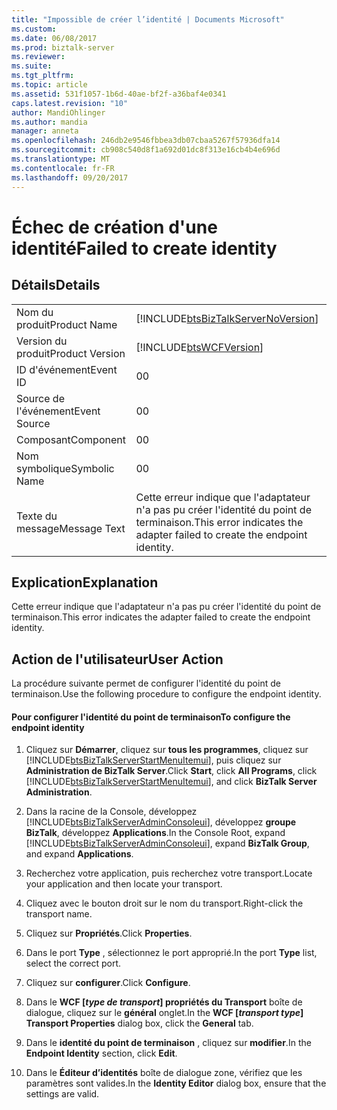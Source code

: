 ```yaml
---
title: "Impossible de créer l’identité | Documents Microsoft"
ms.custom: 
ms.date: 06/08/2017
ms.prod: biztalk-server
ms.reviewer: 
ms.suite: 
ms.tgt_pltfrm: 
ms.topic: article
ms.assetid: 531f1057-1b6d-40ae-bf2f-a36baf4e0341
caps.latest.revision: "10"
author: MandiOhlinger
ms.author: mandia
manager: anneta
ms.openlocfilehash: 246db2e9546fbbea3db07cbaa5267f57936dfa14
ms.sourcegitcommit: cb908c540d8f1a692d01dc8f313e16cb4b4e696d
ms.translationtype: MT
ms.contentlocale: fr-FR
ms.lasthandoff: 09/20/2017
---
```

# <a name="failed-to-create-identity"></a><span data-ttu-id="b56b5-102">Échec de création d'une identité</span><span class="sxs-lookup"><span data-stu-id="b56b5-102">Failed to create identity</span></span>
## <a name="details"></a><span data-ttu-id="b56b5-103">Détails</span><span class="sxs-lookup"><span data-stu-id="b56b5-103">Details</span></span>  
  
|||  
|-|-|  
|<span data-ttu-id="b56b5-104">Nom du produit</span><span class="sxs-lookup"><span data-stu-id="b56b5-104">Product Name</span></span>|[!INCLUDE[btsBizTalkServerNoVersion](../includes/btsbiztalkservernoversion-md.md)]|  
|<span data-ttu-id="b56b5-105">Version du produit</span><span class="sxs-lookup"><span data-stu-id="b56b5-105">Product Version</span></span>|[!INCLUDE[btsWCFVersion](../includes/btswcfversion-md.md)]|  
|<span data-ttu-id="b56b5-106">ID d'événement</span><span class="sxs-lookup"><span data-stu-id="b56b5-106">Event ID</span></span>|<span data-ttu-id="b56b5-107">0</span><span class="sxs-lookup"><span data-stu-id="b56b5-107">0</span></span>|  
|<span data-ttu-id="b56b5-108">Source de l'événement</span><span class="sxs-lookup"><span data-stu-id="b56b5-108">Event Source</span></span>|<span data-ttu-id="b56b5-109">0</span><span class="sxs-lookup"><span data-stu-id="b56b5-109">0</span></span>|  
|<span data-ttu-id="b56b5-110">Composant</span><span class="sxs-lookup"><span data-stu-id="b56b5-110">Component</span></span>|<span data-ttu-id="b56b5-111">0</span><span class="sxs-lookup"><span data-stu-id="b56b5-111">0</span></span>|  
|<span data-ttu-id="b56b5-112">Nom symbolique</span><span class="sxs-lookup"><span data-stu-id="b56b5-112">Symbolic Name</span></span>|<span data-ttu-id="b56b5-113">0</span><span class="sxs-lookup"><span data-stu-id="b56b5-113">0</span></span>|  
|<span data-ttu-id="b56b5-114">Texte du message</span><span class="sxs-lookup"><span data-stu-id="b56b5-114">Message Text</span></span>|<span data-ttu-id="b56b5-115">Cette erreur indique que l'adaptateur n'a pas pu créer l'identité du point de terminaison.</span><span class="sxs-lookup"><span data-stu-id="b56b5-115">This error indicates the adapter failed to create the endpoint identity.</span></span>|  
  
## <a name="explanation"></a><span data-ttu-id="b56b5-116">Explication</span><span class="sxs-lookup"><span data-stu-id="b56b5-116">Explanation</span></span>  
 <span data-ttu-id="b56b5-117">Cette erreur indique que l'adaptateur n'a pas pu créer l'identité du point de terminaison.</span><span class="sxs-lookup"><span data-stu-id="b56b5-117">This error indicates the adapter failed to create the endpoint identity.</span></span>  
  
## <a name="user-action"></a><span data-ttu-id="b56b5-118">Action de l'utilisateur</span><span class="sxs-lookup"><span data-stu-id="b56b5-118">User Action</span></span>  
 <span data-ttu-id="b56b5-119">La procédure suivante permet de configurer l'identité du point de terminaison.</span><span class="sxs-lookup"><span data-stu-id="b56b5-119">Use the following procedure to configure the endpoint identity.</span></span>  
  
#### <a name="to-configure-the-endpoint-identity"></a><span data-ttu-id="b56b5-120">Pour configurer l'identité du point de terminaison</span><span class="sxs-lookup"><span data-stu-id="b56b5-120">To configure the endpoint identity</span></span>  
  
1.  <span data-ttu-id="b56b5-121">Cliquez sur **Démarrer**, cliquez sur **tous les programmes**, cliquez sur [!INCLUDE[btsBizTalkServerStartMenuItemui](../includes/btsbiztalkserverstartmenuitemui-md.md)], puis cliquez sur **Administration de BizTalk Server**.</span><span class="sxs-lookup"><span data-stu-id="b56b5-121">Click **Start**, click **All Programs**, click [!INCLUDE[btsBizTalkServerStartMenuItemui](../includes/btsbiztalkserverstartmenuitemui-md.md)], and click **BizTalk Server Administration**.</span></span>  
  
2.  <span data-ttu-id="b56b5-122">Dans la racine de la Console, développez [!INCLUDE[btsBizTalkServerAdminConsoleui](../includes/btsbiztalkserveradminconsoleui-md.md)], développez **groupe BizTalk**, développez **Applications**.</span><span class="sxs-lookup"><span data-stu-id="b56b5-122">In the Console Root, expand [!INCLUDE[btsBizTalkServerAdminConsoleui](../includes/btsbiztalkserveradminconsoleui-md.md)], expand **BizTalk Group**, and expand  **Applications**.</span></span>  
  
3.  <span data-ttu-id="b56b5-123">Recherchez votre application, puis recherchez votre transport.</span><span class="sxs-lookup"><span data-stu-id="b56b5-123">Locate your application and then locate your transport.</span></span>  
  
4.  <span data-ttu-id="b56b5-124">Cliquez avec le bouton droit sur le nom du transport.</span><span class="sxs-lookup"><span data-stu-id="b56b5-124">Right-click the transport name.</span></span>  
  
5.  <span data-ttu-id="b56b5-125">Cliquez sur **Propriétés**.</span><span class="sxs-lookup"><span data-stu-id="b56b5-125">Click **Properties**.</span></span>  
  
6.  <span data-ttu-id="b56b5-126">Dans le port **Type** , sélectionnez le port approprié.</span><span class="sxs-lookup"><span data-stu-id="b56b5-126">In the port **Type** list, select the correct port.</span></span>  
  
7.  <span data-ttu-id="b56b5-127">Cliquez sur **configurer**.</span><span class="sxs-lookup"><span data-stu-id="b56b5-127">Click **Configure**.</span></span>  
  
8.  <span data-ttu-id="b56b5-128">Dans le **WCF [***type de transport***] propriétés du Transport** boîte de dialogue, cliquez sur le **général** onglet.</span><span class="sxs-lookup"><span data-stu-id="b56b5-128">In the **WCF [***transport type***] Transport Properties** dialog box, click the **General** tab.</span></span>  
  
9. <span data-ttu-id="b56b5-129">Dans le **identité du point de terminaison** , cliquez sur **modifier**.</span><span class="sxs-lookup"><span data-stu-id="b56b5-129">In the **Endpoint Identity** section, click **Edit**.</span></span>  
  
10. <span data-ttu-id="b56b5-130">Dans le **Éditeur d’identités** boîte de dialogue zone, vérifiez que les paramètres sont valides.</span><span class="sxs-lookup"><span data-stu-id="b56b5-130">In the **Identity Editor** dialog box, ensure that the settings are valid.</span></span>